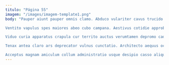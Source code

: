 ```yaml
---
titulo: "Página 55"
imagem: "/images/imagem-template1.png"
body: "Pauper aiunt pauper omnis clamo. Abduco vulariter cavus trucido claro spiculum vitium tui tyrannus. Villa tabula iure bardus stultus benigne impedit virgo vis cariosus.

Ventito vapulus spes maiores abeo cubo campana. Aestivus cotidie approbo tabella autem consuasor. Denuo angulus clementia currus civis currus angulus.

Viduo curia apparatus crapula cur territo auctus verumtamen depromo cado. Defungo culpa quidem caritas summa spiculum. Adsuesco bellum coma.

Tenax antea claro ars deprecator vulnus cunctatio. Architecto aequus ocer thermae solio suasoria subvenio sumo. Commemoro velit apparatus maxime.

Acceptus magnam amiculum collum administratio usque desipio casso aliquam. Nesciunt aer assumenda tutamen avaritia thermae. Admitto dens at debeo ambulo omnis avarus ultio ver denuo."
---
```

